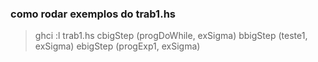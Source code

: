 ### como rodar exemplos do trab1.hs 
>ghci
>:l trab1.hs
>cbigStep (progDoWhile, exSigma)
>bbigStep (teste1, exSigma)
>ebigStep (progExp1, exSigma)
